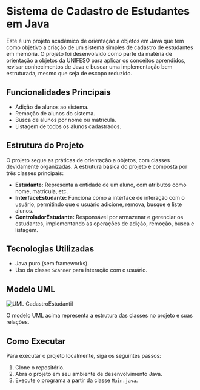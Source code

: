 # Sistema de Cadastro de Estudantes em Java

Este é um projeto acadêmico de orientação a objetos em Java que tem como objetivo a criação de um sistema simples de cadastro de estudantes em memória. O projeto foi desenvolvido como parte da matéria de orientação a objetos da UNIFESO para aplicar os conceitos aprendidos, revisar conhecimentos de Java e buscar uma implementação bem estruturada, mesmo que seja de escopo reduzido.

## Funcionalidades Principais

- Adição de alunos ao sistema.
- Remoção de alunos do sistema.
- Busca de alunos por nome ou matrícula.
- Listagem de todos os alunos cadastrados.

## Estrutura do Projeto

O projeto segue as práticas de orientação a objetos, com classes devidamente organizadas. A estrutura básica do projeto é composta por três classes principais:

- **Estudante:** Representa a entidade de um aluno, com atributos como nome, matrícula, etc.
- **InterfaceEstudante:** Funciona como a interface de interação com o usuário, permitindo que o usuário adicione, remova, busque e liste alunos.
- **ControladorEstudante:** Responsável por armazenar e gerenciar os estudantes, implementando as operações de adição, remoção, busca e listagem.

## Tecnologias Utilizadas

- Java puro (sem frameworks).
- Uso da classe `Scanner` para interação com o usuário.

## Modelo UML

![UML CadastroEstudantil](https://github.com/GabrielSMedina/CadastroEstudantil/assets/42703913/2e2fcf4e-024e-4d1d-8e42-fdaac37ea74f)


O modelo UML acima representa a estrutura das classes no projeto e suas relações.

## Como Executar

Para executar o projeto localmente, siga os seguintes passos:

1. Clone o repositório.
2. Abra o projeto em seu ambiente de desenvolvimento Java.
3. Execute o programa a partir da classe `Main.java`.

